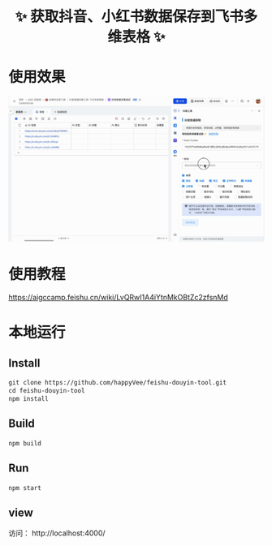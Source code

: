 <h1 align="center">✨ 获取抖音、小红书数据保存到飞书多维表格 ✨</h1>

# 使用效果
![使用效果](/use-doc/使用示例.gif)

# 使用教程

https://aigccamp.feishu.cn/wiki/LvQRwI1A4iYtnMkOBtZc2zfsnMd

# 本地运行
## Install
```
git clone https://github.com/happyVee/feishu-douyin-tool.git
cd feishu-douyin-tool
npm install
```

## Build
```
npm build
```

## Run
```
npm start
```

## view
访问： http://localhost:4000/